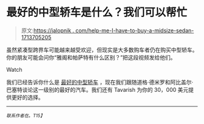# 最好的中型轿车是什么？我们可以帮忙

> 原文:[https://jalopnik . com/help-me-I-have-to-buy-a-midsize-sedan-1713705205](https://jalopnik.com/help-me-i-have-to-buy-a-midsize-sedan-1713705205)

虽然紧凑型跨界车可能越来越受欢迎，但现实是大多数购车者仍在购买中型轿车。你的朋友可能会问你“雅阁和帕萨特有什么区别？”把这段视频发给他们。

Watch

我们已经告诉你什么是 [最好的中型轿车](https://jalopnik.com/the-best-mid-size-sedan-1692697516) ，现在我们跟随道格·德米罗和阿比盖尔·巴塞特谈论这一级别的最好的汽车。我们还有 Tavarish 为你的 30，000 美元提供更好的选择。

* * *

<small>*联系作者在*</small>[<small></small>](mailto:matt@jalopnik.com)*<small>*。*T15】</small>*